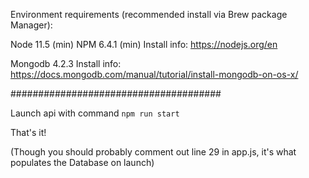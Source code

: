 Environment requirements (recommended install via Brew package Manager):

Node 11.5 (min) NPM 6.4.1 (min)
Install info: https://nodejs.org/en

Mongodb 4.2.3
Install info: https://docs.mongodb.com/manual/tutorial/install-mongodb-on-os-x/

######################################

Launch api with command `npm run start`

That's it! 

(Though you should probably comment out line 29 in app.js, it's what populates the Database on launch)
